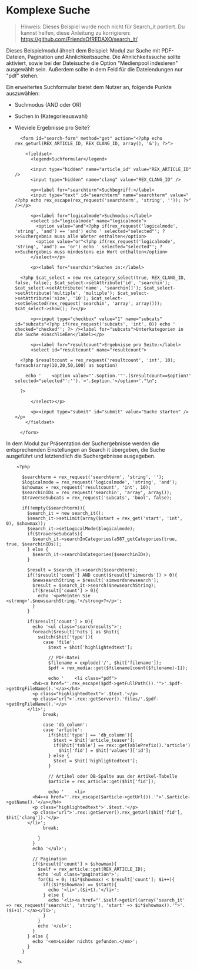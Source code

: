 # Komplexe Suche

> Hinweis: Dieses Beispiel wurde noch nicht für Search_it portiert. Du kannst helfen, diese Anleitung zu korrigieren: https://github.com/FriendsOfREDAXO/search_it/ 

Dieses Beispielmodul ähnelt dem Beispiel: Modul zur Suche mit PDF-Dateien, Pagination und Ähnlichkeitssuche. Die Ähnlichkeitssuche sollte aktiviert, sowie bei der Dateisuche die Option "Medienpool indexieren" ausgewählt sein. Außerdem sollte in dem Feld für die Dateiendungen nur "pdf" stehen.

Ein erweitertes Suchformular bietet dem Nutzer an, folgende Punkte auszuwählen:

- Suchmodus (AND oder OR)
- Suchen in (Kategorieauswahl)
- Wieviele Ergebnisse pro Seite? 

        <form id="search-form" method="get" action="<?php echo rex_geturl(REX_ARTICLE_ID, REX_CLANG_ID, array(), '&'); ?>">
        
          <fieldset>
            <legend>Suchformular</legend>
        
            <input type="hidden" name="article_id" value="REX_ARTICLE_ID" />
            <input type="hidden" name="clang" value="REX_CLANG_ID" />
        
            <p><label for="searchterm">Suchbegriff:</label>
            <input type="text" id="searchterm" name="searchterm" value="<?php echo rex_escape(rex_request('searchterm', 'string', '')); ?>" /></p>
        
            <p><label for="logicalmode">Suchmodus:</label>
            <select id="logicalmode" name="logicalmode">
              <option value="and"<?php if(rex_request('logicalmode', 'string', 'and') == 'and') echo ' selected="selected"'; ?>>Suchergebnis muss alle Wörter enthalten</option>
              <option value="or"<?php if(rex_request('logicalmode', 'string', 'and') == 'or') echo ' selected="selected"'; ?>>Suchergebnis muss mindestens ein Wort enthalten</option>
            </select></p>
        
            <p><label for="searchin">Suchen in:</label>
        
        <?php $cat_select = new rex_category_select(true, REX_CLANG_ID, false, false); $cat_select->setAttribute('id', 'searchin'); $cat_select->setAttribute('name', 'searchin[]'); $cat_select->setAttribute('multiple', 'multiple'); $cat_select->setAttribute('size', '10'); $cat_select->setSelected(rex_request('searchin', 'array', array())); $cat_select->show(); ?></p>
        
            <p><input type="checkbox" value="1" name="subcats" id="subcats"<?php if(rex_request('subcats', 'int', 0)) echo ' checked="checked"'; ?> /><label for="subcats">Unterkategorien in die Suche einschließen</label></p>
        
            <p><label for="resultcount">Ergebnisse pro Seite:</label>
            <select id="resultcount" name="resultcount">
        
        <?php $resultcount = rex_request('resultcount', 'int', 10); foreach(array(10,20,50,100) as $option)
        
          echo '    <option value="'.$option.'"'.($resultcount==$option?' selected="selected"':'').'>'.$option.'</option>'."\n";
        
        ?>
        
            </select></p>
        
            <p><input type="submit" id="submit" value="Suche starten" /></p>
          </fieldset>
        
        </form>

In dem Modul zur Präsentation der Suchergebnisse werden die entsprechenden Einstellungen an Search it übergeben, die Suche ausgeführt und letztendlich die Suchergebnisse ausgegeben.

        <?php
        
          $searchterm = rex_request('searchterm', 'string', '');
          $logicalmode = rex_request('logicalmode', 'string', 'and');
          $showmax = rex_request('resultcount', 'int', 10);
          $searchinIDs = rex_request('searchin', 'array', array());
          $traverseSubcats = rex_request('subcats', 'bool', false);
        
          if(!empty($searchterm)){
            $search_it = new search_it();
            $search_it->setLimit(array($start = rex_get('start', 'int', 0), $showmax));
            $search_it->setLogicalMode($logicalmode);
            if($traverseSubcats){
              $search_it->searchInCategories(a587_getCategories(true, true, $searchinIDs));
            } else {
              $search_it->searchInCategories($searchinIDs);
            }
        
            $result = $search_it->search($searchterm);
            if(!$result['count'] AND count($result['simwords']) > 0){
              $newsearchString = $result['simwordsnewsearch'];
              $result = $search_it->search($newsearchString);
              if($result['count'] > 0){
                echo '<p>Meinten Sie <strong>'.$newsearchString.'</strong>?</p>';
              }
            }
        
            if($result['count'] > 0){
              echo '<ul class="searchresults">';
              foreach($result['hits'] as $hit){
                switch($hit['type']){
                  case 'file':
                    $text = $hit['highlightedtext'];
        
                    // PDF-Datei
                    $filename = explode('/', $hit['filename']);
                    $pdf = rex_media::get($filename[count($filename)-1]);
        
                    echo '    <li class="pdf">
              <h4><a href="'.rex_escape($pdf->getFullPath()).'">'.$pdf->getOrgFileName().'</a></h4>
              <p class="highlightedtext">'.$text.'</p>
              <p class="url">'.rex::getServer().'files/'.$pdf->getOrgFileName().'</p>
            </li>';
                  break;
        
                  case 'db_column':
                  case 'article':
                    if($hit['type'] == 'db_column'){
                      $text = $hit['article_teaser'];
                      if($hit['table'] == rex::getTablePrefix().'article')
                        $hit['fid'] = $hit['values']['id'];
                    } else {
                      $text = $hit['highlightedtext'];
                    }
        
                    // Artikel oder DB-Spalte aus der Artikel-Tabelle
                    $article = rex_article::get($hit['fid']);
        
                    echo '    <li>
              <h4><a href="'.rex_escape($article->getUrl()).'">'.$article->getName().'</a></h4>
              <p class="highlightedtext">'.$text.'</p>
              <p class="url">'.rex::getServer().rex_getUrl($hit['fid'], $hit['clang']).'</p>
            </li>';
                  break;
        
                }
              }
              echo '</ul>';
        
              // Pagination
              if($result['count'] > $showmax){
                $self = rex_article::get(REX_ARTICLE_ID);
                echo '<ul class="pagination">';
                for($i = 0; ($i*$showmax) < $result['count']; $i++){
                  if(($i*$showmax) == $start){
                    echo '<li>'.($i+1).'</li>';
                  } else {
                    echo '<li><a href="'.$self->getUrl(array('search_it' => rex_request('searchit', 'string'), 'start' => $i*$showmax)).'">'.($i+1).'</a></li>';
                  }
                }
                echo '</ul>';
              }
            } else {
              echo '<em>Leider nichts gefunden.</em>';
            }
          }
        
        ?>
